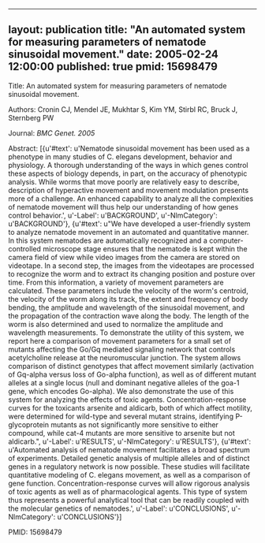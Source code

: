 
---
layout: publication
title:  "An automated system for measuring parameters of nematode sinusoidal movement."
date:   2005-02-24 12:00:00
published: true
pmid: 15698479
---

Title: An automated system for measuring parameters of nematode sinusoidal movement.

Authors: Cronin CJ, Mendel JE, Mukhtar S, Kim YM, Stirbl RC, Bruck J, Sternberg PW

Journal: *BMC Genet. 2005*

Abstract: [{u'#text': u'Nematode sinusoidal movement has been used as a phenotype in many studies of C. elegans development, behavior and physiology. A thorough understanding of the ways in which genes control these aspects of biology depends, in part, on the accuracy of phenotypic analysis. While worms that move poorly are relatively easy to describe, description of hyperactive movement and movement modulation presents more of a challenge. An enhanced capability to analyze all the complexities of nematode movement will thus help our understanding of how genes control behavior.', u'-Label': u'BACKGROUND', u'-NlmCategory': u'BACKGROUND'}, {u'#text': u"We have developed a user-friendly system to analyze nematode movement in an automated and quantitative manner. In this system nematodes are automatically recognized and a computer-controlled microscope stage ensures that the nematode is kept within the camera field of view while video images from the camera are stored on videotape. In a second step, the images from the videotapes are processed to recognize the worm and to extract its changing position and posture over time. From this information, a variety of movement parameters are calculated. These parameters include the velocity of the worm's centroid, the velocity of the worm along its track, the extent and frequency of body bending, the amplitude and wavelength of the sinusoidal movement, and the propagation of the contraction wave along the body. The length of the worm is also determined and used to normalize the amplitude and wavelength measurements. To demonstrate the utility of this system, we report here a comparison of movement parameters for a small set of mutants affecting the Go/Gq mediated signaling network that controls acetylcholine release at the neuromuscular junction. The system allows comparison of distinct genotypes that affect movement similarly (activation of Gq-alpha versus loss of Go-alpha function), as well as of different mutant alleles at a single locus (null and dominant negative alleles of the goa-1 gene, which encodes Go-alpha). We also demonstrate the use of this system for analyzing the effects of toxic agents. Concentration-response curves for the toxicants arsenite and aldicarb, both of which affect motility, were determined for wild-type and several mutant strains, identifying P-glycoprotein mutants as not significantly more sensitive to either compound, while cat-4 mutants are more sensitive to arsenite but not aldicarb.", u'-Label': u'RESULTS', u'-NlmCategory': u'RESULTS'}, {u'#text': u'Automated analysis of nematode movement facilitates a broad spectrum of experiments. Detailed genetic analysis of multiple alleles and of distinct genes in a regulatory network is now possible. These studies will facilitate quantitative modeling of C. elegans movement, as well as a comparison of gene function. Concentration-response curves will allow rigorous analysis of toxic agents as well as of pharmacological agents. This type of system thus represents a powerful analytical tool that can be readily coupled with the molecular genetics of nematodes.', u'-Label': u'CONCLUSIONS', u'-NlmCategory': u'CONCLUSIONS'}]

PMID: 15698479

